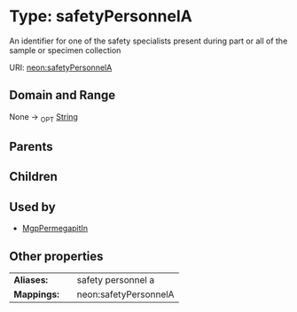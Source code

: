 
# Type: safetyPersonnelA


An identifier for one of the safety specialists present during part or all of the sample or specimen collection

URI: [neon:safetyPersonnelA](https://data.neonscience.org/safetyPersonnelA)


## Domain and Range

None ->  <sub>OPT</sub> [String](types/String.md)

## Parents


## Children


## Used by

 * [MgpPermegapitIn](MgpPermegapitIn.md)

## Other properties

|  |  |  |
| --- | --- | --- |
| **Aliases:** | | safety personnel a |
| **Mappings:** | | neon:safetyPersonnelA |

